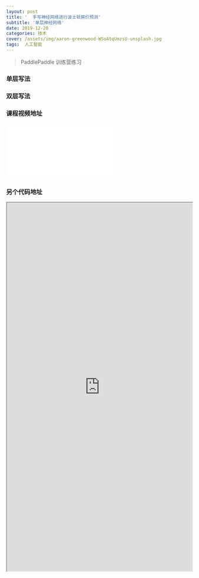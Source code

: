 ```yaml
---
layout: post
title: '  手写神经网络进行波士顿房价预测'
subtitle: '单层神经网络'
date: 2019-12-20
categories: 技术
cover: /assets/img/aaron-greenwood-WSoAtqUmzsU-unsplash.jpg
tags:  人工智能
---
```


> PaddlePaddle 训练营练习

### 单层写法

### 双层写法

### 课程视频地址

<iframe src="//player.bilibili.com/player.html?aid=79202529&cid=135543146&page=1" scrolling="no" border="0" frameborder="no" framespacing="0" allowfullscreen="true"> </iframe>

### 另个代码地址
<iframe src="https://nbviewer.jupyter.org/github/tianyu-sz/MachineLearning/blob/master/用PaddlePaddle写双层神经网络波士顿房价预测.ipynb" width="100%" height="1000"></iframe>
